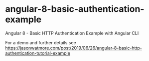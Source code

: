 # angular-8-basic-authentication-example

Angular 8 - Basic HTTP Authentication Example with Angular CLI

For a demo and further details see https://jasonwatmore.com/post/2019/06/26/angular-8-basic-http-authentication-tutorial-example